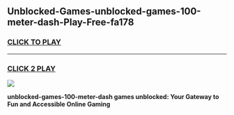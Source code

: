 
## Unblocked-Games-unblocked-games-100-meter-dash-Play-Free-fa178
<h3>
<a href="https://premium76.site?title=unblocked-games-100-meter-dash&ref=10A">CLICK TO PLAY</a></h3>
<hr>

<h3>
<a href="https://premium76.site?title=unblocked-games-100-meter-dash&ref=10A">CLICK 2 PLAY</a>
  
</h3>

<a href="https://premium76.site?title=unblocked-games-100-meter-dash&ref=10A"><img src="https://clearcache.store/games.png"></a>


**unblocked-games-100-meter-dash games unblocked: Your Gateway to Fun and Accessible Online Gaming**
